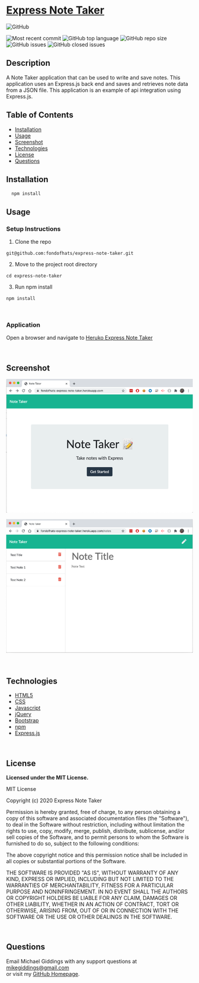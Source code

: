 
  # [Express Note Taker](https://github.com/fondofhats/express-note-taker)
  
  ![GitHub](https://img.shields.io/github/license/fondofhats/express-note-taker?style=plastic)
  
  ![Most recent commit](https://img.shields.io/github/last-commit/fondofhats/express-note-taker)
  ![GitHub top language](https://img.shields.io/github/languages/top/fondofhats/express-note-taker) ![GitHub repo size](https://img.shields.io/github/repo-size/fondofhats/express-note-taker) ![GitHub issues](https://img.shields.io/github/issues-raw/fondofhats/express-note-taker) ![GitHub closed issues](https://img.shields.io/github/issues-closed-raw/fondofhats/express-note-taker)
  ## Description
  A Note Taker application that can be used to write and save notes. This application uses an Express.js back end and saves and retrieves note data from a JSON file. This application is an example of api integration using Express.js.

  ## Table of Contents
  * [Installation](##Installation)
  * [Usage](##Usage)
  * [Screenshot](##Screenshot)
  * [Technologies](##Technologies)
  * [License](##License)
  * [Questions](##Questions)
  
  ## Installation
  ```shell
    npm install
  ```
  
  
  ## Usage

  ### Setup Instructions

  1. Clone the repo

  ```shell
  git@github.com:fondofhats/express-note-taker.git
  ```

  2. Move to the project root directory

```shell
cd express-note-taker
```

3. Run npm install

```shell
npm install
```
<br />

### Application

Open a browser and navigate to [Heruko Express Note Taker](https://fondofhats-express-note-taker.herokuapp.com)

<br />

## Screenshot
![Note Taker](https://raw.githubusercontent.com/fondofhats/express-note-taker/main/express-note-taker1.png)

![Note Taker](https://raw.githubusercontent.com/fondofhats/express-note-taker/main/express-note-taker2.png)

<br />


## Technologies

* [HTML5](https://developer.mozilla.org/en-US/docs/Web/Guide/HTML/HTML5)
* [CSS](https://developer.mozilla.org/en-US/docs/Web/CSS)
* [Javascript](https://developer.mozilla.org/en-US/docs/Web/JavaScript)
* [jQuery](https://jquery.com/)
* [Bootstrap](https://getbootstrap.com/)
* [npm](https://www.npmjs.com/)
* [Express.js](https://expressjs.com/)

<br />  

## License

  **Licensed under the MIT License.**

 MIT License

Copyright (c) 2020 Express Note Taker

Permission is hereby granted, free of charge, to any person obtaining a copy
of this software and associated documentation files (the "Software"), to deal
in the Software without restriction, including without limitation the rights
to use, copy, modify, merge, publish, distribute, sublicense, and/or sell
copies of the Software, and to permit persons to whom the Software is
furnished to do so, subject to the following conditions:

The above copyright notice and this permission notice shall be included in all
copies or substantial portions of the Software.

THE SOFTWARE IS PROVIDED "AS IS", WITHOUT WARRANTY OF ANY KIND, EXPRESS OR
IMPLIED, INCLUDING BUT NOT LIMITED TO THE WARRANTIES OF MERCHANTABILITY,
FITNESS FOR A PARTICULAR PURPOSE AND NONINFRINGEMENT. IN NO EVENT SHALL THE
AUTHORS OR COPYRIGHT HOLDERS BE LIABLE FOR ANY CLAIM, DAMAGES OR OTHER
LIABILITY, WHETHER IN AN ACTION OF CONTRACT, TORT OR OTHERWISE, ARISING FROM,
OUT OF OR IN CONNECTION WITH THE SOFTWARE OR THE USE OR OTHER DEALINGS IN THE
SOFTWARE.


  
  
  

<br />

  ## Questions
  Email Michael Giddings with any support questions at <a href="mailto:mikegiddings@gmail.com">mikegiddings@gmail.com</a><br>
  or visit my <a href="https://github.com/fondofhats">GitHub Homepage</a>.
  
